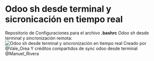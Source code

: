# Odoo sh desde terminal y sicronicación en tiempo real

Repositorio de Configuraciones para el archivo **.bashrc**
_Odoo sh_ desde terminal y sincronización remota: 
<image src="/images/1.png" alt="Odoo sh desde terminal y sincronización en tiempo real ">
Creado por @Vale_Orea 
Y créditos compartidos de sync odoo desde terminal @Manuel_Rivera
